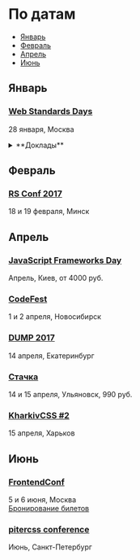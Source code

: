 # По датам

- [Январь](#Январь)
- [Февраль](#Февраль)
- [Апрель](#Апрель)
- [Июнь](#Июнь)

## Январь

### [Web Standards Days](https://wsd.events/2017/01/28/)

28 января, Москва

<details>
  <summary>**Доклады**</summary>

  - «Веб-компоненты: светлое настоящее», Вадим Черненко (Яндекс)
  - «Brunch — последний сборщик, который вам будет нужен», Алексей Швайка (Hell Yeah)
  - «Мой ванильный CSS», Вадим Макеев
  - «Играем в браузере», Всеволод Шмыров (Яндекс)
</details>

## Февраль

### [RS Conf 2017](https://2017.conf.rollingscopes.com/index.html)

18 и 19 февраля, Минск

## Апрель

### [JavaScript Frameworks Day](http://frameworksdays.com/event/js-frameworks-day-2017)

Апрель, Киев, от 4000 руб.

### [CodeFest](http://2017.codefest.ru/)

1 и 2 апреля, Новосибирск

### [DUMP 2017](http://dump-conf.ru/)

14 апреля, Екатеринбург

### [Стачка](http://nastachku.ru)

14 и 15 апреля, Ульяновск, 990 руб.

### [KharkivCSS #2](http://kharkivcss.org)

15 апреля, Харьков

## Июнь

### [FrontendConf](http://frontendconf.ru/)

5 и 6 июня, Москва  
[Бронирование билетов](http://conf.ontico.ru/conference/join/frontend_conf_2017.html)

### [pitercss conference](https://pitercss.com/)

Июнь, Санкт-Петербург